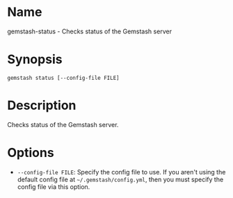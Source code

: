 <!--Automatically generated by Pandoc -->
Name
====

gemstash-status - Checks status of the Gemstash server

Synopsis
========

`gemstash status [--config-file FILE]`

Description
===========

Checks status of the Gemstash server.

Options
=======

-   `--config-file FILE`: Specify the config file to use. If you aren't using the default config file at `~/.gemstash/config.yml`, then you must specify the config file via this option.
